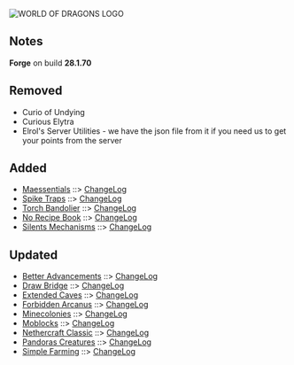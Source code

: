 ![WORLD OF DRAGONS LOGO](https://github.com/kreezxinl/kreezcraft.com/blob/master/clean-background.png)

## Notes
**Forge** on build **28.1.70**

## Removed
- Curio of Undying
- Curious Elytra
- Elrol's Server Utilities - we have the json file from it if you need us to get your points from the server

## Added
- [Maessentials](https://www.curseforge.com/minecraft/mc-mods/maessentials) ::> [ChangeLog](https://www.curseforge.com/minecraft/mc-mods/maessentials/files/2816082)
- [Spike Traps](https://www.curseforge.com/minecraft/mc-mods/spike-traps) ::> [ChangeLog](https://www.curseforge.com/minecraft/mc-mods/spike-traps/files/2817157)
- [Torch Bandolier](https://www.curseforge.com/minecraft/mc-mods/torch-bandolier) ::> [ChangeLog](https://www.curseforge.com/minecraft/mc-mods/torch-bandolier/files/2816937)
- [No Recipe Book](https://www.curseforge.com/minecraft/mc-mods/no-recipe-book) ::> [ChangeLog](https://www.curseforge.com/minecraft/mc-mods/no-recipe-book/files/2816842)
- [Silents Mechanisms](https://www.curseforge.com/minecraft/mc-mods/silents-mechanisms) ::> [ChangeLog](https://www.curseforge.com/minecraft/mc-mods/silents-mechanisms/files/2816352)

## Updated
- [Better Advancements](https://www.curseforge.com/minecraft/mc-mods/better-advancements) ::> [ChangeLog](https://www.curseforge.com/minecraft/mc-mods/better-advancements/files/2817389)
- [Draw Bridge](https://www.curseforge.com/minecraft/mc-mods/draw-bridge) ::> [ChangeLog](https://www.curseforge.com/minecraft/mc-mods/draw-bridge/files/2817279)
- [Extended Caves](https://www.curseforge.com/minecraft/mc-mods/extended-caves) ::> [ChangeLog](https://www.curseforge.com/minecraft/mc-mods/extended-caves/files/2817330)
- [Forbidden Arcanus](https://www.curseforge.com/minecraft/mc-mods/forbidden-arcanus) ::> [ChangeLog](https://www.curseforge.com/minecraft/mc-mods/forbidden-arcanus/files/2817435)
- [Minecolonies](https://www.curseforge.com/minecraft/mc-mods/minecolonies) ::> [ChangeLog](https://www.curseforge.com/minecraft/mc-mods/minecolonies/files/2817345)
- [Moblocks](https://www.curseforge.com/minecraft/mc-mods/moblocks) ::> [ChangeLog](https://www.curseforge.com/minecraft/mc-mods/moblocks/files/2817502)
- [Nethercraft Classic](https://www.curseforge.com/minecraft/mc-mods/nethercraft-classic) ::> [ChangeLog](https://www.curseforge.com/minecraft/mc-mods/nethercraft-classic/files/2817296)
- [Pandoras Creatures](https://www.curseforge.com/minecraft/mc-mods/pandoras-creatures) ::> [ChangeLog](https://www.curseforge.com/minecraft/mc-mods/pandoras-creatures/files/2817469)
- [Simple Farming](https://www.curseforge.com/minecraft/mc-mods/simple-farming) ::> [ChangeLog](https://www.curseforge.com/minecraft/mc-mods/simple-farming/files/2817197)
